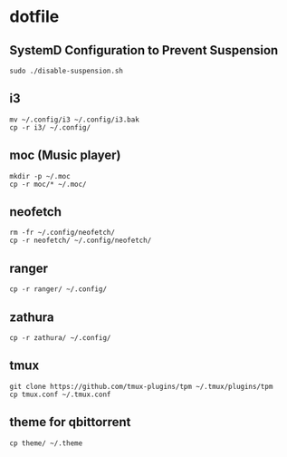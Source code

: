 # dotfile

## SystemD Configuration to Prevent Suspension

```
sudo ./disable-suspension.sh
```

## i3 

```
mv ~/.config/i3 ~/.config/i3.bak
cp -r i3/ ~/.config/
```

## moc (Music player) 

```
mkdir -p ~/.moc
cp -r moc/* ~/.moc/
```

## neofetch

```
rm -fr ~/.config/neofetch/ 
cp -r neofetch/ ~/.config/neofetch/
```

## ranger

```
cp -r ranger/ ~/.config/
```

## zathura

```
cp -r zathura/ ~/.config/
```

## tmux

```
git clone https://github.com/tmux-plugins/tpm ~/.tmux/plugins/tpm
cp tmux.conf ~/.tmux.conf
```

## theme for qbittorrent

```
cp theme/ ~/.theme
```
